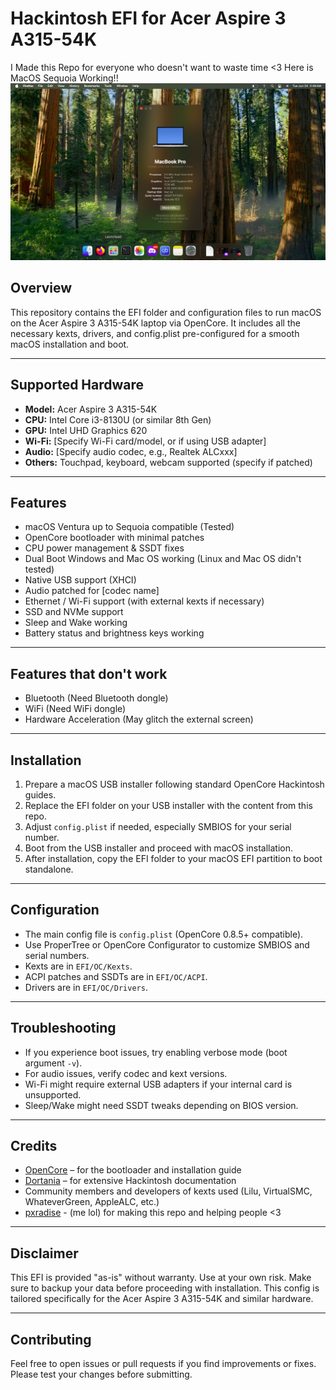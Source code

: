 # Hackintosh EFI for Acer Aspire 3 A315-54K
I Made this Repo for everyone who doesn't want to waste time &lt;3
Here is MacOS Sequoia Working!!
![CC](MACOS.png)


## Overview

This repository contains the EFI folder and configuration files to run macOS on the Acer Aspire 3 A315-54K laptop via OpenCore.
It includes all the necessary kexts, drivers, and config.plist pre-configured for a smooth macOS installation and boot.

---

## Supported Hardware

* **Model:** Acer Aspire 3 A315-54K
* **CPU:** Intel Core i3-8130U (or similar 8th Gen)
* **GPU:** Intel UHD Graphics 620
* **Wi-Fi:** \[Specify Wi-Fi card/model, or if using USB adapter]
* **Audio:** \[Specify audio codec, e.g., Realtek ALCxxx]
* **Others:** Touchpad, keyboard, webcam supported (specify if patched)

---

## Features

* macOS Ventura up to Sequoia compatible (Tested)
* OpenCore bootloader with minimal patches
* CPU power management & SSDT fixes
* Dual Boot Windows and Mac OS working (Linux and Mac OS didn't tested)
* Native USB support (XHCI)
* Audio patched for \[codec name]
* Ethernet / Wi-Fi support (with external kexts if necessary)
* SSD and NVMe support
* Sleep and Wake working
* Battery status and brightness keys working

---
## Features that don't work
* Bluetooth (Need Bluetooth dongle)
* WiFi (Need WiFi dongle)
* Hardware Acceleration (May glitch the external screen)
---

## Installation

1. Prepare a macOS USB installer following standard OpenCore Hackintosh guides.
2. Replace the EFI folder on your USB installer with the content from this repo.
3. Adjust `config.plist` if needed, especially SMBIOS for your serial number.
4. Boot from the USB installer and proceed with macOS installation.
5. After installation, copy the EFI folder to your macOS EFI partition to boot standalone.

---

## Configuration

* The main config file is `config.plist` (OpenCore 0.8.5+ compatible).
* Use ProperTree or OpenCore Configurator to customize SMBIOS and serial numbers.
* Kexts are in `EFI/OC/Kexts`.
* ACPI patches and SSDTs are in `EFI/OC/ACPI`.
* Drivers are in `EFI/OC/Drivers`.

---

## Troubleshooting

* If you experience boot issues, try enabling verbose mode (boot argument `-v`).
* For audio issues, verify codec and kext versions.
* Wi-Fi might require external USB adapters if your internal card is unsupported.
* Sleep/Wake might need SSDT tweaks depending on BIOS version.

---

## Credits

* [OpenCore](https://dortania.github.io/OpenCore-Install-Guide/) – for the bootloader and installation guide
* [Dortania](https://dortania.github.io/) – for extensive Hackintosh documentation
* Community members and developers of kexts used (Lilu, VirtualSMC, WhateverGreen, AppleALC, etc.)
* [pxradise](https://slat.cc/paradiso) - (me lol) for making this repo and helping people <3
---

## Disclaimer

This EFI is provided "as-is" without warranty. Use at your own risk.
Make sure to backup your data before proceeding with installation.
This config is tailored specifically for the Acer Aspire 3 A315-54K and similar hardware.

---

## Contributing

Feel free to open issues or pull requests if you find improvements or fixes.
Please test your changes before submitting.
